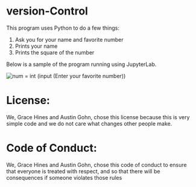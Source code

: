 # version-Control
This program uses Python to do a few things:
1. Ask you for your name and favorite number 
2. Prints your name
3. Prints the square of the number 

Below is a sample of the program running using JupyterLab.

![num = int (input (Enter your favorite number))](https://user-images.githubusercontent.com/114427708/194906061-3822a4ec-24aa-43a2-80b5-64a5ac260e8e.jpeg)

# License:
We, Grace Hines and Austin Gohn, chose this license because this is very simple code and we do not care what changes other people make.

# Code of Conduct:
We, Grace Hines and Austin Gohn, chose this code of conduct to ensure that everyone is treated with respect, and so that there will be consequences if someone violates those rules 

